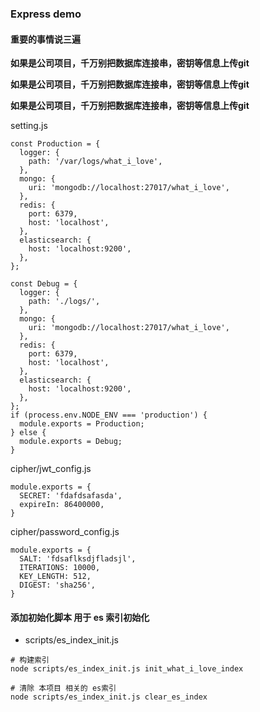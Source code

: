 ### Express demo

#### 重要的事情说三遍

**如果是公司项目，千万别把数据库连接串，密钥等信息上传git**

**如果是公司项目，千万别把数据库连接串，密钥等信息上传git**

**如果是公司项目，千万别把数据库连接串，密钥等信息上传git**

setting.js

```
const Production = {
  logger: {
    path: '/var/logs/what_i_love',
  },
  mongo: {
    uri: 'mongodb://localhost:27017/what_i_love',
  },
  redis: {
    port: 6379,
    host: 'localhost',
  },
  elasticsearch: {
    host: 'localhost:9200',
  },
};

const Debug = {
  logger: {
    path: './logs/',
  },
  mongo: {
    uri: 'mongodb://localhost:27017/what_i_love',
  },
  redis: {
    port: 6379,
    host: 'localhost',
  },
  elasticsearch: {
    host: 'localhost:9200',
  },
};
if (process.env.NODE_ENV === 'production') {
  module.exports = Production;
} else {
  module.exports = Debug;
}
```

cipher/jwt_config.js

```
module.exports = {
  SECRET: 'fdafdsafasda',
  expireIn: 86400000,
}
```

cipher/password_config.js

```
module.exports = {
  SALT: 'fdsaflksdjfladsjl',
  ITERATIONS: 10000,
  KEY_LENGTH: 512,
  DIGEST: 'sha256',
}
```

#### 添加初始化脚本 用于 es 索引初始化

- scripts/es_index_init.js

```
# 构建索引 
node scripts/es_index_init.js init_what_i_love_index

# 清除 本项目 相关的 es索引
node scripts/es_index_init.js clear_es_index
```



